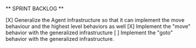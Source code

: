 ** SPRINT BACKLOG **

[X] Generalize the Agent infrastructure so that it can implement the move behaviour and the highest level behaviors as well
[X] Implement the "move" behavior with the generalized infrastructure
[ ] Implement the "goto" behavior with the generalized infrastructure.